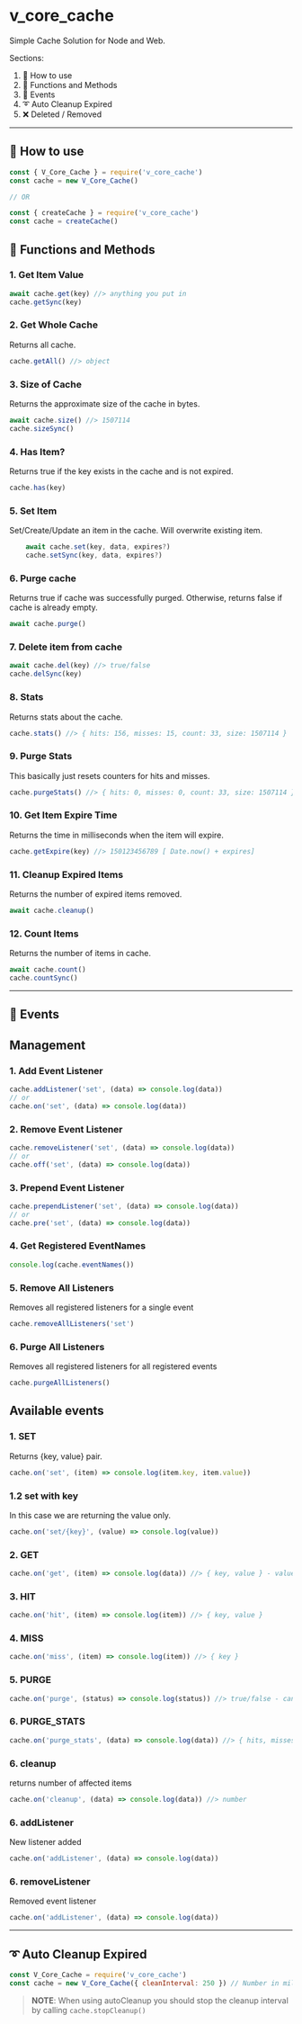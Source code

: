 # v_core_cache

Simple Cache Solution for Node and Web.

Sections:

1. 📑 How to use
2. 🚗 Functions and Methods
3. 🎪 Events
4. ➰ Auto Cleanup Expired
5. ❌ Deleted / Removed

---

## 📑 How to use

```js
const { V_Core_Cache } = require('v_core_cache')
const cache = new V_Core_Cache()

// OR

const { createCache } = require('v_core_cache')
const cache = createCache()
```

## 🚗 Functions and Methods

### 1. Get Item Value

```js
await cache.get(key) //> anything you put in
cache.getSync(key)
```

### 2. Get Whole Cache

Returns all cache.

```js
cache.getAll() //> object
```

### 3. Size of Cache

Returns the approximate size of the cache in bytes.

```js
await cache.size() //> 1507114
cache.sizeSync()
```

### 4. Has Item?

Returns true if the key exists in the cache and is not expired.

```js
cache.has(key)
```

### 5. Set Item

Set/Create/Update an item in the cache. Will overwrite existing item.

```js
    await cache.set(key, data, expires?)
    cache.setSync(key, data, expires?)
```

### 6. Purge cache

Returns true if cache was successfully purged. Otherwise, returns false if cache is already empty.

```js
await cache.purge()
```

### 7. Delete item from cache

```js
await cache.del(key) //> true/false
cache.delSync(key)
```

### 8. Stats

Returns stats about the cache.

```js
cache.stats() //> { hits: 156, misses: 15, count: 33, size: 1507114 }
```

### 9. Purge Stats

This basically just resets counters for hits and misses.

```js
cache.purgeStats() //> { hits: 0, misses: 0, count: 33, size: 1507114 }
```

### 10. Get Item Expire Time

Returns the time in milliseconds when the item will expire.

```js
cache.getExpire(key) //> 150123456789 [ Date.now() + expires]
```

### 11. Cleanup Expired Items

Returns the number of expired items removed.

```js
await cache.cleanup()
```

### 12. Count Items

Returns the number of items in cache.

```js
await cache.count()
cache.countSync()
```

---

## 🎪 Events

## Management

### 1. Add Event Listener

```js
cache.addListener('set', (data) => console.log(data))
// or
cache.on('set', (data) => console.log(data))
```

### 2. Remove Event Listener

```js
cache.removeListener('set', (data) => console.log(data))
// or
cache.off('set', (data) => console.log(data))
```

### 3. Prepend Event Listener

```js
cache.prependListener('set', (data) => console.log(data))
// or
cache.pre('set', (data) => console.log(data))
```

### 4. Get Registered EventNames

```js
console.log(cache.eventNames())
```

### 5. Remove All Listeners

Removes all registered listeners for a single event

```js
cache.removeAllListeners('set')
```

### 6. Purge All Listeners

Removes all registered listeners for all registered events

```js
cache.purgeAllListeners()
```

## Available events

### 1. SET

Returns {key, value} pair.

```js
cache.on('set', (item) => console.log(item.key, item.value))
```

### 1.2 set with key

In this case we are returning the value only.

```js
cache.on('set/{key}', (value) => console.log(value))
```

### 2. GET

```js
cache.on('get', (item) => console.log(data)) //> { key, value } - value can be undefined
```

### 3. HIT

```js
cache.on('hit', (item) => console.log(item)) //> { key, value }
```

### 4. MISS

```js
cache.on('miss', (item) => console.log(item)) //> { key }
```

### 5. PURGE

```js
cache.on('purge', (status) => console.log(status)) //> true/false - can return false if already empty
```

### 6. PURGE_STATS

```js
cache.on('purge_stats', (data) => console.log(data)) //> { hits, misses, count, size } - returns stats after purging them.
```

### 6. cleanup

returns number of affected items

```js
cache.on('cleanup', (data) => console.log(data)) //> number
```

### 6. addListener

New listener added

```js
cache.on('addListener', (data) => console.log(data))
```

### 6. removeListener

Removed event listener

```js
cache.on('addListener', (data) => console.log(data))
```

---

## ➰ Auto Cleanup Expired

```js
const V_Core_Cache = require('v_core_cache')
const cache = new V_Core_Cache({ cleanInterval: 250 }) // Number in milliseconds
```

> **NOTE**: When using autoCleanup you should stop the cleanup interval by calling `cache.stopCleanup()`
